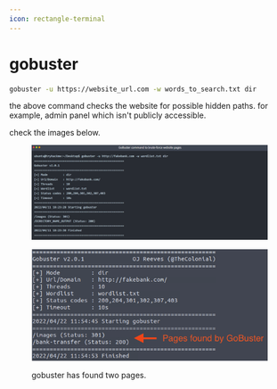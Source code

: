 ```yaml
---
icon: rectangle-terminal
---
```


# gobuster

```bash
gobuster -u https://website_url.com -w words_to_search.txt dir
```

the above command checks the website for possible hidden paths. for example, admin panel which isn't publicly accessible.

check the images below.

<figure><img src="../.gitbook/assets/image (18).png" alt=""><figcaption></figcaption></figure>

<figure><img src="../.gitbook/assets/image (19).png" alt=""><figcaption><p>gobuster has found two pages.</p></figcaption></figure>

